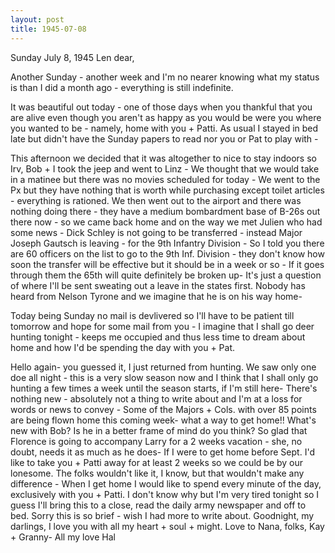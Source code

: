 ```yaml
---
layout: post
title: 1945-07-08
---
```

<opening><dateline>Sunday July 8, 1945</dateline>
Len dear,

Another Sunday - another week and I'm no nearer knowing what my status is than I did a month ago - everything is still indefinite.

It was beautiful out today - one of those days when you thankful that you are alive even though you aren't as happy as you would be were you where you wanted to be - namely, home with you + Patti. As usual I stayed in bed late but didn't have the Sunday papers to read nor you or Pat to play with - 

This afternoon we decided that it was altogether to nice to stay indoors so Irv, Bob + I took the jeep and went to Linz - We thought that we would take in a matinee but there was no movies scheduled for today - We went to the Px but they have nothing that is worth while purchasing except toilet articles - everything is rationed. We then went out to the airport and there was nothing doing there - they have a medium bombardment base of B-26s out there now - so we came back home and on the way we met Julien who had some news - Dick Schley is not going to be transferred - instead Major Joseph Gautsch is leaving - for the 9th Infantry Division - So I told you there are 60 officers on the list to go to the 9th Inf. Division - they don't know how soon the transfer will be effective but it 
<pb>
should be in a week or so - If it goes through them the 65th will quite definitely be broken up- It's just a question of where I'll be sent sweating out a leave in the states first. Nobody has heard from Nelson Tyrone and we imagine that he is on his way home-

Today being Sunday no mail is devlivered so I'll have to be patient till tomorrow and hope for some mail from you - I imagine that I shall go deer hunting tonight - keeps me occupied and thus less time to dream about home and how I'd be spending the day with you + Pat.

Hello again- you guessed it, I just returned from hunting. We saw only one doe all night - this is a very slow season now and I think that I shall only go hunting a few times a week until the season starts, if I'm still here-
There's nothing new - absolutely not a thing to write about and I'm at a loss for words or news to convey - Some of the Majors + Cols. with over 85 points are being flown home this coming week- what a way to get home!!
What's new with Bob? Is he in a better frame of mind do you think? So glad that Florence is going to accompany Larry for a 2 weeks vacation - she, no doubt, needs it as much as he does- If I were 	to get home before Sept. I'd like to take you + Patti away for at least 2 weeks so we could be by our lonesome. The folks wouldn't like it, I know, but that wouldn't make any difference - When I get home I would like to spend every minute of the day, exclusively with you + Patti.
I don't know why but I'm very tired tonight so I guess I'll bring this to a close, read the daily army newspaper and off to bed.
Sorry this is so brief - wish I had more to write about.
Goodnight, my darlings, I love you with all my heart + soul + might.
<closing>Love to Nana, folks, Kay + Granny-
All my love</closing>
Hal